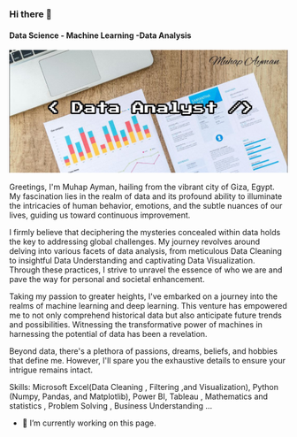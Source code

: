 ### Hi there 👋
#### Data Science - Machine Learning -Data Analysis
![Data Science - Machine Learning -Data Analysis](https://github.com/Muhap/Muhap/blob/main/photo_2024-02-27_05-51-50.jpg)

Greetings, I'm Muhap Ayman, hailing from the vibrant city of Giza, Egypt. My fascination lies in the realm of data and its profound ability to illuminate the intricacies of human behavior, emotions, and the subtle nuances of our lives, guiding us toward continuous improvement.

I firmly believe that deciphering the mysteries concealed within data holds the key to addressing global challenges. My journey revolves around delving into various facets of data analysis, from meticulous Data Cleaning to insightful Data Understanding and captivating Data Visualization. Through these practices, I strive to unravel the essence of who we are and pave the way for personal and societal enhancement.

Taking my passion to greater heights, I've embarked on a journey into the realms of machine learning and deep learning. This venture has empowered me to not only comprehend historical data but also anticipate future trends and possibilities. Witnessing the transformative power of machines in harnessing the potential of data has been a revelation.

Beyond data, there's a plethora of passions, dreams, beliefs, and hobbies that define me. However, I'll spare you the exhaustive details to ensure your intrigue remains intact.

Skills: Microsoft Excel(Data Cleaning , Filtering ,and Visualization), Python (Numpy, Pandas, and Matplotlib), Power BI, Tableau , Mathematics and statistics , Problem Solving , Business Understanding ...

- 🔭 I’m currently working on this page. 




